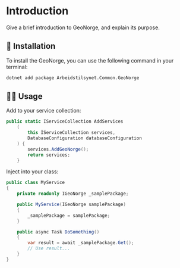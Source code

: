 # Introduction

Give a brief introduction to GeoNorge, and explain its purpose.

## 📖 Installation

To install the GeoNorge, you can use the following command in your terminal:

```bash
dotnet add package Arbeidstilsynet.Common.GeoNorge
```

## 🧑‍💻 Usage

Add to your service collection:

```csharp
public static IServiceCollection AddServices
    (
        this IServiceCollection services,
        DatabaseConfiguration databaseConfiguration
    ) {
        services.AddGeoNorge();
        return services;
    }
```

Inject into your class:

```csharp
public class MyService
{
    private readonly IGeoNorge _samplePackage;

    public MyService(IGeoNorge samplePackage)
    {
        _samplePackage = samplePackage;
    }

    public async Task DoSomething()
    {
        var result = await _samplePackage.Get();
        // Use result...
    }
}
```
